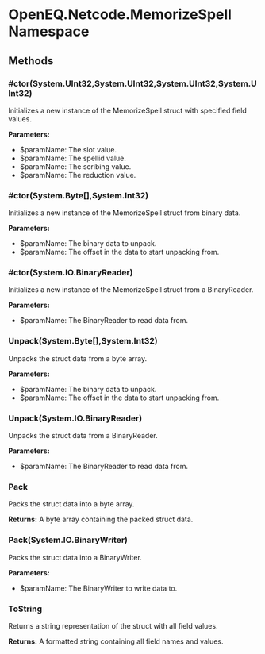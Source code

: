 ﻿# OpenEQ.Netcode.MemorizeSpell Namespace

## Methods

### #ctor(System.UInt32,System.UInt32,System.UInt32,System.UInt32)

Initializes a new instance of the MemorizeSpell struct with specified field values.

**Parameters:**

- $paramName: The slot value.
- $paramName: The spellid value.
- $paramName: The scribing value.
- $paramName: The reduction value.

### #ctor(System.Byte[],System.Int32)

Initializes a new instance of the MemorizeSpell struct from binary data.

**Parameters:**

- $paramName: The binary data to unpack.
- $paramName: The offset in the data to start unpacking from.

### #ctor(System.IO.BinaryReader)

Initializes a new instance of the MemorizeSpell struct from a BinaryReader.

**Parameters:**

- $paramName: The BinaryReader to read data from.

### Unpack(System.Byte[],System.Int32)

Unpacks the struct data from a byte array.

**Parameters:**

- $paramName: The binary data to unpack.
- $paramName: The offset in the data to start unpacking from.

### Unpack(System.IO.BinaryReader)

Unpacks the struct data from a BinaryReader.

**Parameters:**

- $paramName: The BinaryReader to read data from.

### Pack

Packs the struct data into a byte array.

**Returns:** A byte array containing the packed struct data.

### Pack(System.IO.BinaryWriter)

Packs the struct data into a BinaryWriter.

**Parameters:**

- $paramName: The BinaryWriter to write data to.

### ToString

Returns a string representation of the struct with all field values.

**Returns:** A formatted string containing all field names and values.


